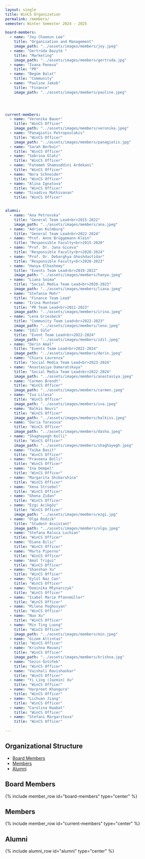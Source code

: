 ```yaml
---
layout: single
title: WinCS Organization
permalink: /members/
semester: Winter Semester 2024 - 2025

board-members:
  - name: "Joy Chaeeun Lee"
    title: "Organization and Management"
    image_path: "../assets/images/members/joy.jpeg"
  - name: "Gertrūda Bazytė "
    title: "Marketing"
    image_path: "../assets/images/members/gertruda.jpg"  
  - name: "Ivana Peneva"
    title: "PR"
  - name: "Begüm Balat"
    title: "Community"
  - name: "Pauline Jakob"
    title: "Finance"
    image_path: "../assets/images/members/pauline.jpeg"
  



current-members:
  - name: "Veronika Bauer"
    title: "WinCS Officer"
    image_path: "../assets/images/members/veronika.jpeg"
  - name: "Panagiotis Petropoulakis"
    title: "WinCS Officer"
    image_path: "../assets/images/members/panagiotis.jpg"
  - name: "Sarah Berbuir"
    title: "WinCS Officer"
  - name: "Sabrina Glatz"
    title: "WinCS Officer"
  - name: "Fatemeh Shamsoddini Ardekani"
    title: "WinCS Officer"
  - name: "Nora Schneider"
    title: "WinCS Officer"
  - name: "Alina Ignatova"
    title: "WinCS Officer"
  - name: "Sivadivu Mathivanan"
    title: "WinCS Officer"


alumni:
  - name: "Ana Petrovska"
    title: "General Team Lead<br>2015-2022"
    image_path: "../assets/images/members/ana.jpeg"
  - name: "Adrian Kulmburg"
    title: "General Team Lead<br>2022-2024"
  - name: "Prof. Anne Brüggemann-Klein"
    title: "Responsible Faculty<br>2015-2020"
  - name: "Prof. Dr. Jana Giceva"
    title: "Responsible Faculty<br>2020-2024"
  - name: "Prof. Dr. Debarghya Ghoshdastidar"
    title: "Responsible Faculty<br>2020-2023"
  - name: "Hanya Elhashemy"
    title: "Events Team Lead<br>2019-2022"
    image_path: "../assets/images/members/hanya.jpeg"
  - name: "Liana Soima"
    title: "Social Media Team Lead<br>2020-2023"
    image_path: "../assets/images/members/liana.jpeg"
  - name: "Stefanie Mohr"
    title: "Finance Team Lead"
  - name: "Irina Muntean"
    title: "PR Team Lead<br>2021-2023"
    image_path: "../assets/images/members/irina.jpeg"
  - name: "Lena Griesbeck"
    title: "Community Team Lead<br>2022-2023"
    image_path: "../assets/images/members/lena.jpeg"
  - name: "Idil Sülo"
    title: "Event Team Lead<br>2022-2024"
    image_path: "../assets/images/members/idil.jpeg"
  - name: "Derin Amal"
    title: "Events Team Lead<br>2022-2024"
    image_path: "../assets/images/members/derin.jpeg"
  - name: "Chiara Laurenza"
    title: "Social Media Team Lead<br>2023-2024"
  - name: "Anastasiya Damaratskaya"
    title: "Social Media Team Lead<br>2022-2024"
    image_path: "../assets/images/members/anastasiya.jpeg"
  - name: "Carmen Brendt"
    title: "WinCS Officer"
    image_path: "../assets/images/members/carmen.jpeg"
  - name: "Iva Lilova"
    title: "WinCS Officer"
    image_path: "../assets/images/members/iva.jpeg"
  - name: "Balkis Nouri"
    title: "WinCS Officer"
    image_path: "../assets/images/members/balkiss.jpeg"
  - name: "Daria Tarasova"
    title: "WinCS Officer"
    image_path: "../assets/images/members/dasha.jpeg"
  - name: "Shaghayegh Kolli"
    title: "WinCS Officer"
    image_path: "../assets/images/members/shaghayegh.jpeg"
  - name: "Taiba Basit"
    title: "WinCS Officer"
  - name: "Praveena Bolli"
    title: "WinCS Officer"
  - name: "Ina Dempel"
    title: "WinCS Officer"
  - name: "Margarita Shibarshina"
    title: "WinCS Officer"
  - name: "Xena Striebel"
    title: "WinCS Officer"
  - name: "Ghena Zidan"
    title: "WinCS Officer"
  - name: "Ezgi Acikgöz"
    title: "WinCS Officer"
    image_path: "../assets/images/members/ezgi.jpg"
  - name: "Olga Rodzik"
    title: "Student Assistant"
    image_path: "../assets/images/members/olga.jpeg"
  - name: "Stefana Raluca Luchian"
    title: "WinCS Officer"
  - name: "Diana Bilic"
    title: "WinCS Officer"
  - name: "Marta Piperno"
    title: "WinCS Officer"
  - name: "Amal Trigui"
    title: "WinCS Officer"
  - name: "Shanshan Xu"
    title: "WinCS Officer"
  - name: "Eylül Naz Can"
    title: "WinCS Officer"
  - name: "Dominika Młynarczyk"
    title: "WinCS Officer"
  - name: "Isabel Marie Pfannmüller"
    title: "WinCS Officer"
  - name: "Milena Poghosyan"
    title: "WinCS Officer"
  - name: "Nuo Xu"
    title: "WinCS Officer"
  - name: "Min Ting Luong"
    title: "WinCS Officer"
    image_path: "../assets/images/members/min.jpeg"
  - name: "Gizem Altintas"
    title: "WinCS Officer"
  - name: "Krishna Mavani"
    title: "WinCS Officer"
    image_path: "../assets/images/members/krishna.jpg"
  - name: "Sezin Öztüfek"
    title: "WinCS Officer"
  - name: "Vaishali Ravishankar"
    title: "WinCS Officer"
  - name: "Yi Ling (Jazmin) Xu"
    title: "WinCS Officer"
  - name: "Harpreet Khangura"
    title: "WinCS Officer"
  - name: "Lichuan Jiang"
    title: "WinCS Officer"
  - name: "Carolina Kwabat"
    title: "WinCS Officer"
  - name: "Stefani Margaritova"
    title: "WinCS Officer"
  
---
```


## Organizational Structure

- [Board Members](#board-members)
- [Members](#current-members)
- [Alumni](#alumni)

<h2 id="board-members">Board Members</h2>
{% include member_row id="board-members" type="center" %}


<h2 id="current-members">Members</h2>
{% include member_row id="current-members" type="center" %}


<h2 id="alumni">Alumni</h2>
{% include alumni_row id="alumni" type="center" %}
